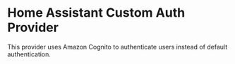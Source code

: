# Home Assistant Custom Auth Provider
This provider uses Amazon Cognito to authenticate users instead of default authentication.